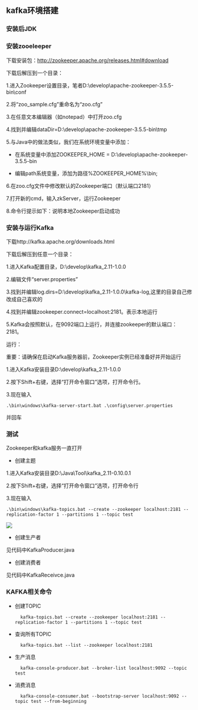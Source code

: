 ## kafka环境搭建

### 安装后JDK

### 安装zooeleeper

下载安装包：http://zookeeper.apache.org/releases.html#download

下载后解压到一个目录：

1.进入Zookeeper设置目录，笔者D:\develop\apache-zookeeper-3.5.5-bin\conf

2.将“zoo_sample.cfg”重命名为“zoo.cfg”

3.在任意文本编辑器（如notepad）中打开zoo.cfg

4.找到并编辑dataDir=D:\develop\apache-zookeeper-3.5.5-bin\tmp

5.与Java中的做法类似，我们在系统环境变量中添加：

- 在系统变量中添加ZOOKEEPER_HOME = D:\develop\apache-zookeeper-3.5.5-bin

- 编辑path系统变量，添加为路径%ZOOKEEPER_HOME%\bin;


6.在zoo.cfg文件中修改默认的Zookeeper端口（默认端口2181）

7.打开新的cmd，输入zkServer，运行Zookeeper

8.命令行提示如下：说明本地Zookeeper启动成功

### 安装与运行Kafka

下载http://kafka.apache.org/downloads.html 

下载后解压到任意一个目录：

1.进入Kafka配置目录，D:\develop\kafka_2.11-1.0.0

2.编辑文件“server.properties”

3.找到并编辑log.dirs=D:\develop\kafka_2.11-1.0.0\kafka-log,这里的目录自己修改成自己喜欢的

4.找到并编辑zookeeper.connect=localhost:2181。表示本地运行

5.Kafka会按照默认，在9092端口上运行，并连接zookeeper的默认端口：2181。

运行：

重要：请确保在启动Kafka服务器前，Zookeeper实例已经准备好并开始运行

1.进入Kafka安装目录D:\develop\kafka_2.11-1.0.0

2.按下Shift+右键，选择“打开命令窗口”选项，打开命令行。

3.现在输入

	.\bin\windows\kafka-server-start.bat .\config\server.properties 

并回车


### 测试

Zookeeper和kafka服务一直打开


- 创建主题

1.进入Kafka安装目录D:\Java\Tool\kafka_2.11-0.10.0.1

2.按下Shift+右键，选择“打开命令窗口”选项，打开命令行

3.现在输入

	.\bin\windows\kafka-topics.bat --create --zookeeper localhost:2181 --replication-factor 1 --partitions 1 --topic test

![](https://upload-images.jianshu.io/upload_images/6922261-902b7b8ea6db2a59.png?imageMogr2/auto-orient/strip%7CimageView2/2/w/830/format/webp)


- 创建生产者

见代码中KafkaProducer.java

- 创建消费者

见代码中KafkaReceivce.java

### KAFKA相关命令

- 创建TOPIC

		kafka-topics.bat --create --zookeeper localhost:2181 --replication-factor 1 --partitions 1 --topic test

- 查询所有TOPIC
		
		kafka-topics.bat --list --zookeeper localhost:2181

- 生产消息

		kafka-console-producer.bat --broker-list localhost:9092 --topic test

- 消费消息

		kafka-console-consumer.bat --bootstrap-server localhost:9092 --topic test --from-beginning